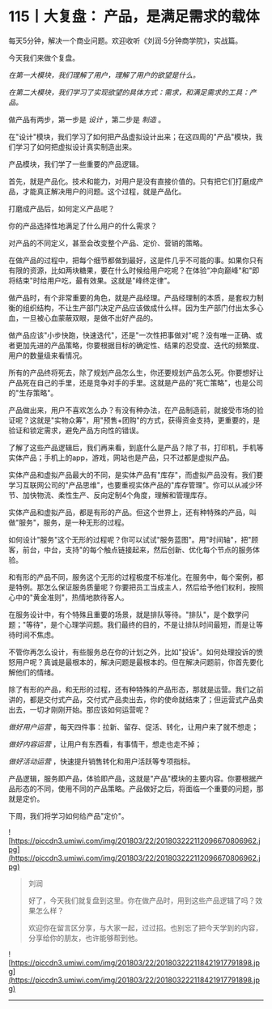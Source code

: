 # 115丨大复盘： 产品，是满足需求的载体

每天5分钟，解决一个商业问题。欢迎收听《刘润·5分钟商学院》，实战篇。

今天我们来做个复盘。

 *在第一大模块，我们理解了用户，理解了用户的欲望是什么。*

 *在第二大模块，我们学习了实现欲望的具体方式：需求，和满足需求的工具：产品。*

做产品有两步，第一步是 *设计* ，第二步是 *制造* 。

在"设计"模块，我们学习了如何把产品虚拟设计出来；在这四周的"产品"模块，我们学习了如何把虚拟设计真实制造出来。

产品模块，我们学了一些重要的产品逻辑。

首先，就是产品化。技术和能力，对用户是没有直接价值的。只有把它们打磨成产品，才能真正解决用户的问题。这个过程，就是产品化。

打磨成产品后，如何定义产品呢？

你的产品选择性地满足了什么用户的什么需求？

对产品的不同定义，甚至会改变整个产品、定价、营销的策略。

在做产品的过程中，把每个细节都做到最好，这是件几乎不可能的事。如果你只有有限的资源，比如两块糖果，要在什么时候给用户吃呢？在体验"冲向巅峰"和"即将结束"时给用户吃，最有效果。这就是"峰终定律"。

做产品时，有个非常重要的角色，就是产品经理。产品经理制的本质，是套权力制衡的组织结构，不让生产部门决定产品应该做成什么样。因为生产部门付出太多心血，一旦被心血蒙蔽双眼，是做不出好产品的。

做产品应该"小步快跑，快速迭代"，还是"一次性把事做对"呢？没有唯一正确、或者更加先进的产品策略，你要根据目标的确定性、结果的忍受度、迭代的频繁度、用户的数量级来看情况。

所有的产品终将死去，除了规划产品怎么生，你还要规划产品怎么死。你要想好让产品死在自己的手里，还是竞争对手的手里。这就是产品的"死亡策略"，也是公司的"生存策略"。

产品做出来，用户不喜欢怎么办？有没有种办法，在产品制造前，就接受市场的验证呢？这就是"实物众筹"，用"预售+团购"的方式，获得资金支持，更重要的，是验证和锁定需求，避免产品方向性的错误。

了解了这些产品逻辑后，我们再来看，到底什么是产品？除了书，打印机，手机等实体产品；手机上的app，游戏，网站也是产品，只不过都是虚拟产品。

实体产品和虚拟产品最大的不同，是实体产品有"库存"，而虚拟产品没有。我们要学习互联网公司的"产品思维"，也要重视实体产品的"库存管理"。你可以从减少环节、加快物流、柔性生产、反向定制4个角度，理解和管理库存。

实体产品和虚拟产品，都是有形的产品。但这个世界上，还有种特殊的产品，叫做"服务"，服务，是一种无形的过程。

如何设计"服务"这个无形的过程呢？你可以试试"服务蓝图"。用"时间轴"，把"顾客，前台，中台，支持"的每个触点链接起来，然后创新、优化每个节点的服务体验。

和有形的产品不同，服务这个无形的过程极度不标准化。在服务中，每个案例，都是特例。那怎么保证服务质量呢？你要把员工当成主人，然后给予他们权利，按照心中的"黄金准则"，热情地款待客人。

在服务设计中，有个特殊且重要的场景，就是排队等待。"排队"，是个数学问题；"等待"，是个心理学问题。我们最终的目的，不是让排队时间最短，而是让等待时间不焦虑。

不管你再怎么设计，有些服务总在你的计划之外，比如"投诉"。如何处理投诉的愤怒用户呢？真诚是最根本的，解决问题是最根本的。但在解决问题前，你首先要化解他们的情绪。

除了有形的产品，和无形的过程，还有种特殊的产品形态，那就是运营。我们之前讲的，都是交付式产品，交付式产品卖出去，你的使命就结束了；但运营式产品卖出去，一切才刚刚开始。那应该如何运营呢？

 *做好用户运营* ，每天四件事：拉新、留存、促活、转化，让用户来了就不想走；

 *做好内容运营* ，让用户有东西看，有事情干，想走也走不掉；

 *做好活动运营* ，快速提升销售转化和用户活跃等专项指标。

产品逻辑，服务即产品，体验即产品，这就是"产品"模块的主要内容。你要根据产品形态的不同，使用不同的产品策略。产品做好之后，将面临一个重要的问题，那就是定价。

下周，我们将学习如何给产品"定价"。

![https://piccdn3.umiwi.com/img/201803/22/201803222112096670806962.jpg](https://piccdn3.umiwi.com/img/201803/22/201803222112096670806962.jpg)

> 刘润
> 
> 好了，今天我们就复盘到这里。你在做产品时，用到这些产品逻辑了吗？效果怎么样？
> 
> 欢迎你在留言区分享，与大家一起，过过招。也别忘了把今天学到的内容，分享给你的朋友，也许能够帮到他。    

![https://piccdn3.umiwi.com/img/201803/22/201803222118421917791898.jpg](https://piccdn3.umiwi.com/img/201803/22/201803222118421917791898.jpg)

---
